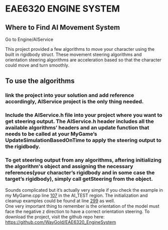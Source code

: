# EAE6320 ENGINE SYSTEM



## Where to Find AI Movement System
Go to Engine/AIService

This project provided a few algorithms to move your character using the built in rigidbody struct. These movement steering algorithms and orientation steering algorithms are acceleration based so that the character could move and turn smoothly.  

## To use the algorithms
### link the project into your solution and add reference accordingly, AIService project is the only thing needed. 
### Include the AIService.h file into your project where you want to get steering output. The AIService.h header includes all the available algorithms’ headers and an update function that needs to be called at your MyGame’s UpdateSimulationBasedOnTime to apply the steering output to the rigidbody. 
### To get steering output from any algorithms, aftering initializing the algorithm's object and assigning the necessary references(your character’s rigidbody and in some case the target’s rigidbody), simply call getSteering from the object. 

Sounds complicated but it’s actually very simple if you check the example in my MyGame.cpp line [107](https://github.com/WayGold/EAE6320_EngineSystem/blob/main/MyGame_/MyGame/cMyGame.cpp#L107) in the AI_TEST region. The initialization and cleanup examples could be found at line [299](https://github.com/WayGold/EAE6320_EngineSystem/blob/main/MyGame_/MyGame/cMyGame.cpp#L299) as well.   
One very important thing to remember is the orientation of the model must face the negative z direction to have a correct orientation steering.
To download the project, visit the github repo here: https://github.com/WayGold/EAE6320_EngineSystem  
